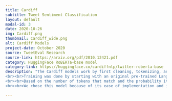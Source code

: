 ```yaml
---
title: Cardiff
subtitle: Tweet Sentiment Classification
layout: default
modal-id: 3
date: 2020-10-26
img: Cardiff.png
thumbnail: Cardiff_wide.png
alt: Cardiff Models
project-date: October 2020
source: TweetEval Research
source-link: https://arxiv.org/pdf/2010.12421.pdf
category: HuggingFace RoBERTa-base model
category-link: https://huggingface.co/cardiffnlp/twitter-roberta-base
description: "The Cardiff models work by first cleaning, tokenizing, and encoding the separated words of a sample of text and then passes them through various transformers. They are trained on a large unlabeled corpus and then fine-tuned to the task for where an appropriate training set exists.
<br><br>Training was done by starting with an original pre-trained Language Model (LM) and continued to train with Twitter data, keeping the original tokenizer and the same masked LM loss. For the tweet “Another illegal alien that shouldn’t be in America killed an innocent American couple! #BuildThatWall”, the models will make user mentions are anonymized and line breaks and website links are removed. After that it compares the word choices to predicting whether a tweet is hateful or not against any of two target communities: immigrants and women. The dataset of choice stems from the SemEval2019 Hateval challenge.
<br><br>Based on the number of tokens that match and the probability it chooses the label for a given task.  There are 6 tasks of hate, irony, offensive, real, joy, and anger. Each task has their own dataset that the tokens can stem from.
<br><br>We chose this model because of its ease of implementation and its transparency in process. It was easy to download the model from HuggingFace and implement it readily. This model was trained on the 60 Million tweets and then evaluated against 40,000 tweets."

---
```

